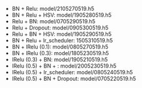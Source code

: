 - BN + Relu: model/2105270519.h5
- BN + Relu + HSV: model/1905280519.h5
- Relu + BN: model/0705290519.h5
- Relu + Dropout: model/0905300519.h5
- Relu + BN + HSV: model/1905290519.h5
- BN + Relu + lr_scheduler: 1505310519.h5
- BN + lRelu (0.1): model/0805270519.h5
- BN + lRelu (0.3): model/1805230519.h5
- lRelu (0.3) + BN: model/1905210519.h5
- lRelu (0.5) + BN + : model/2005230519.h5
- lRelu (0.5) + lr_scheduler: model/0805240519.h5
- lRelu (0.5) + BN + Dropout: model/0705220519.h5
